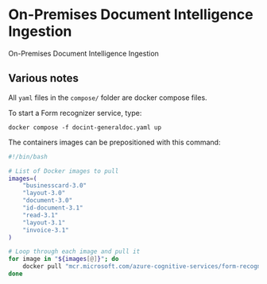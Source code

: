 # On-Premises Document Intelligence Ingestion
On-Premises Document Intelligence Ingestion


## Various notes

All `yaml` files in the `compose/` folder are docker compose files.

To start a Form recognizer service, type:

`docker compose -f docint-generaldoc.yaml up`

The containers images can be prepositioned with this command:

```bash
#!/bin/bash

# List of Docker images to pull
images=(
    "businesscard-3.0"
    "layout-3.0"
    "document-3.0"
    "id-document-3.1"
    "read-3.1"
    "layout-3.1"
    "invoice-3.1"
)

# Loop through each image and pull it
for image in "${images[@]}"; do
    docker pull "mcr.microsoft.com/azure-cognitive-services/form-recognizer/$image"
done
```